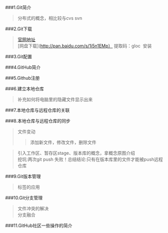 ###1.Git简介  
>分布式的概念，相比较与cvs svn

###2.Git下载
>[官网地址](https://git-scm.com/downloads)  
>[网盘下载](http://pan.baidu.com/s/1i5n1EMp） 提取码：gloc 
安装

###3.Git配置

###4.GitHub简介

###5.Github注册

###6.建立本地仓库  
>补充如何将电脑里的隐藏文件显示出来

###7.本地仓库与远程仓库的关联

###8.本地仓库与远程仓库的同步  
>文件变动  
>>添加新文件，修改文件，删除文件

>引入工作区、暂存区stage、版本库的概念，拿概念原图介绍  
挖坑:两次git push 失败！总结结论:只有在版本库里的文件才能被push远程仓库

###9.Git版本管理  
>标签的应用

###10.Git分支管理  
>文件冲突的解决  
>分支融合

###11.GitHub社区一些操作的简介
